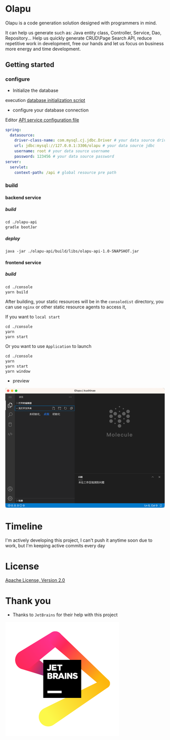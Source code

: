 # Olapu

Olapu is a code generation solution designed with programmers in mind.

It can help us generate such as: Java entity class, Controller, Service, Dao, Repository... Help us quickly generate CRUD\Page Search API, reduce repetitive work in development, free our hands and let us focus on business more energy and time development.

## Getting started

### configure

- Initialize the database

execution [database initialization script](./sql/init.sql)

- configure your database connection

Editor [API service configuration file](./olapu-api/src/main/resources/application.yaml) 

```yaml
spring:
  datasource:
    driver-class-name: com.mysql.cj.jdbc.Driver # your data source driver
    url: jdbc:mysql://127.0.0.1:3306/olapu # your data source jdbc
    username: root # your data source username
    password: 123456 # your data source password
server:
  servlet:
    context-path: /api # global resource pre path
```

### build

#### backend service

##### build

```shell
cd ./olapu-api
gradle bootJar
```

##### deploy

```shell
java -jar ./olapu-api/build/libs/olapu-api-1.0-SNAPSHOT.jar
```


#### frontend service

##### build

```shell
cd ./console
yarn build
```

After building, your static resources will be in the `consoledist` directory, you can use `nginx` or other static resource agents to access it,

If you want to `local start`

```shell
cd ./console
yarn
yarn start
```

Or you want to use `Application` to launch

```shell
cd ./console
yarn
yarn start
yarn window
```

- preview

![](./docs/quickstart/applicaiton_preview.png)

# Timeline

I'm actively developing this project, I can't push it anytime soon due to work, but I'm keeping active commits every day

# License

[Apache License, Version 2.0](https://www.apache.org/licenses/LICENSE-2.0)

# Thank you

- Thanks to `JetBrains` for their help with this project

![[JetBrainsLogo](https://www.jetbrains.com)](https://github.com/rymcu/forest/raw/master/src/main/resources/static/jb_beam.svg)